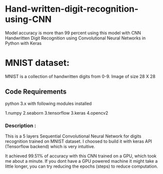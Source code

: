 # Hand-written-digit-recognition-using-CNN
Model accuracy is more than 99 percent using this model with CNN
Handwritten Digit Recognition using Convolutional Neural Networks in Python with Keras
<h1>MNIST dataset:</h1>

MNIST is a collection of handwritten digits from 0-9. Image of size 28 X 28

<h2>Code Requirements</h2>

python 3.x with following modules installed

   1.numpy
   2.seaborn
   3.tensorflow
   3.keras
   4.opencv2

<h3>Description :</h3>

This is a 5 layers Sequential Convolutional Neural Network for digits recognition trained on MNIST dataset. I choosed to build it with keras API (Tensorflow backend) which is very intuitive.

It achieved 99.51% of accuracy with this CNN trained on a GPU, which took me about a minute. If you dont have a GPU powered machine it might take a little longer, you can try reducing the epochs (steps) to reduce computation.

